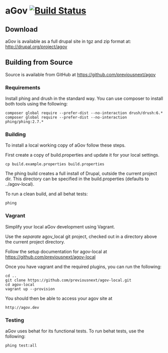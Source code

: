 # aGov [![Build Status](https://travis-ci.org/previousnext/agov.svg?branch=2.x)](https://travis-ci.org/previousnext/agov)

## Download

aGov is available as a full drupal site in tgz and zip format at: http://drupal.org/project/agov

## Building from Source

Source is available from GitHub at https://github.com/previousnext/agov

### Requirements

Install phing and drush in the standard way. You can use composer to install both
tools using the following:

```
composer global require --prefer-dist --no-interaction drush/drush:6.*
composer global require --prefer-dist --no-interaction phing/phing:2.7.*
```

### Building
To install a local working copy of aGov follow these steps.

First create a copy of build.properties and update it for your local settings.

```
cp build.example.properties build.properties
```

The phing build creates a full install of Drupal, outside the current project dir.
This directory can be specified in the build.properties (defaults to ../agov-local).

To run a clean build, and all behat tests:

```
phing
```

### Vagrant

Simplify your local aGov development using Vagrant.

Use the _separate_ agov_local git project, checked out in a directory above the current project directory.

Follow the setup documentation for agov-local at https://github.com/previousnext/agov-local

Once you have vagrant and the required plugins, you can run the following:

```
cd ..
git clone https://github.com/previousnext/agov-local.git
cd agov-local
vagrant up --provision
```

You should then be able to access your agov site at

```
http://agov.dev
```

### Testing

aGov uses behat for its functional tests. To run behat tests, use the following:

```
phing test:all
```
